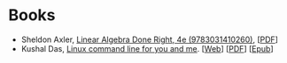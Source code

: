 # Books

  - Sheldon Axler, [Linear Algebra Done Right, 4e (9783031410260)](https://linear.axler.net/), \[[PDF](https://link.springer.com/content/pdf/10.1007/978-3-031-41026-0.pdf)\]
  - Kushal Das, [Linux command line for you and me](https://github.com/kushaldas/lym). \[[Web](https://lym.readthedocs.io/en/latest/)\] \[[PDF](https://lym.readthedocs.io/_/downloads/en/latest/pdf/)\] \[[Epub](https://lym.readthedocs.io/_/downloads/en/latest/epub/)\]

<!--
  vim:  ft=markdown ic et norl wrap sw=4 sts=4:
  -->
